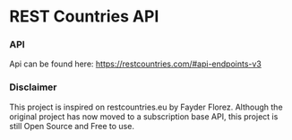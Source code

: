 
# REST Countries API

### API

Api can be found here: https://restcountries.com/#api-endpoints-v3


### Disclaimer
This project is inspired on restcountries.eu by Fayder Florez. Although the original project has now moved to a subscription base API, this project is still Open Source and Free to use.



